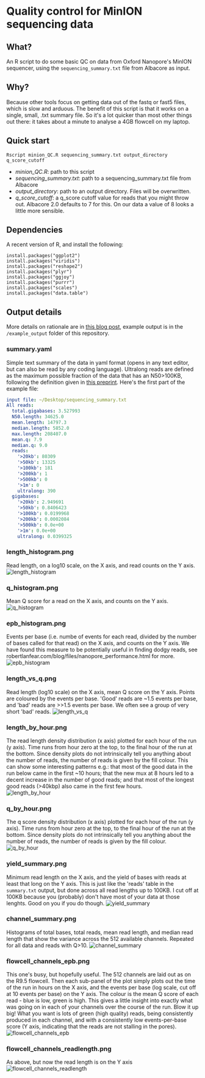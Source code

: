 # Quality control for MinION sequencing data

## What?

An R script to do some basic QC on data from Oxford Nanopore's MinION sequencer, using the `sequencing_summary.txt` file from Albacore as input.

## Why?

Because other tools focus on getting data out of the fastq or fast5 files, which is slow and arduous. The benefit of this script is that it works on a single, small, .txt summary file. So it's a lot quicker than most other things out there: it takes about a minute to analyse a 4GB flowcell on my laptop. 

## Quick start

```
Rscript minion_QC.R sequencing_summary.txt output_directory q_score_cutoff
```

* *minion_QC.R*: path to this script
* *sequencing_summary.txt*: path to a sequencing_summary.txt file from Albacore
* *output_directory*: path to an output directory. Files will be overwritten.
* *q_score_cutoff*: a q_score cutoff value for reads that you might throw out. Albacore 2.0 defaults to 7 for this. On our data a value of 8 looks a little more sensible.

## Dependencies
A recent version of R, and install the following:

```
install.packages("ggplot2")
install.packages("viridis")
install.packages("reshape2")
install.packages("plyr")
install.packages("ggjoy")
install.packages("purrr")
install.packages("scales")
install.packages("data.table")
```

## Output details
More details on rationale are in [this blog post](robertlanfear.com/blog/files/nanopore_performance.html), example output is in the `/example_output` folder of this repository.

### summary.yaml

Simple text summary of the data in yaml format (opens in any text editor, but can also be read by any coding language). Ultralong reads are defined as the maximum possible fraction of the data that has an N50>100KB, following the definition given in [this preprint](biorxiv.org/content/early/2017/04/20/128835). Here's the first part of the example file:

```yaml
input file: ~/Desktop/sequencing_summary.txt
All reads:
  total.gigabases: 3.527993
  N50.length: 34625.0
  mean.length: 14797.3
  median.length: 5852.0
  max.length: 208407.0
  mean.q: 7.9
  median.q: 9.0
  reads:
    '>20kb': 80309
    '>50kb': 13325
    '>100kb': 181
    '>200kb': 1
    '>500kb': 0
    '>1m': 0
    ultralong: 390
  gigabases:
    '>20kb': 2.949691
    '>50kb': 0.8406423
    '>100kb': 0.0199968
    '>200kb': 0.0002084
    '>500kb': 0.0e+00
    '>1m': 0.0e+00
    ultralong: 0.0399325
```

### length_histogram.png
Read length, on a log10 scale, on the X axis, and read counts on the Y axis.
![length_histogram](example_output/length_histogram.png)

### q_histogram.png
Mean Q score for a read on the X axis, and counts on the Y axis. 
![q_histogram](example_output/q_histogram.png)

### epb_histogram.png
Events per base (i.e. numbe of events for each read, divided by the number of bases called for that read) on the X axis, and counts on the Y axis. We have found this measure to be potentially useful in finding dodgy reads, see robertlanfear.com/blog/files/nanopore_performance.html for more.
![epb_histogram](example_output/epb_histogram.png)

### length_vs_q.png
Read length (log10 scale) on the X axis, mean Q score on the Y axis. Points are coloured by the events per base. 'Good' reads are ~1.5 events per base, and 'bad' reads are >>1.5 events per base. We often see a group of very short 'bad' reads.
![length_vs_q](example_output/length_vs_q.png)

### length_by_hour.png
The read length density distribution (x axis) plotted for each hour of the run (y axis). Time runs from hour zero at the top, to the final hour of the run at the bottom. Since density plots do not intrinsically tell you anything about the number of reads, the number of reads is given by the fill colour. This can show some interesting patterns e.g.: that most of the good data in the run below came in the first ~10 hours; that the new mux at 8 hours led to a decent increase in the number of good reads; and that most of the longest good reads (>40kbp) also came in the first few hours.  
![length_by_hour](example_output/length_by_hour.png)

### q_by_hour.png
The q score density distribution (x axis) plotted for each hour of the run (y axis). Time runs from hour zero at the top, to the final hour of the run at the bottom. Since density plots do not intrinsically tell you anything about the number of reads, the number of reads is given by the fill colour.   
![q_by_hour](example_output/q_by_hour.png)

### yield_summary.png
Minimum read length on the X axis, and the yield of bases with reads at least that long on the Y axis. This is just like the 'reads' table in the `summary.txt` output, but done across all read lengths up to 100KB. I cut off at 100KB because you (probably) don't have most of your data at those lenghts. Good on you if you do though.
![yield_summary](example_output/yield_summary.png)

### channel_summary.png
Histograms of total bases, total reads, mean read length, and median read length that show the variance across the 512 available channels. Repeated for all data and reads with Q>10.
![channel_summary](example_output/channel_summary.png)

### flowcell_channels_epb.png
This one's busy, but hopefully useful. The 512 channels are laid out as on the R9.5 flowcell. Then each sub-panel of the plot simply plots out the time of the run in hours on the X axis, and the events per base (log scale, cut off at 10 events per base) on the Y axis. The colour is the mean Q score of each read - blue is low, green is high. This gives a little insight into exactly what was going on in each of your channels over the course of the run. Blow it up big! What you want is lots of green (high quality) reads, being consistently produced in each channel, and with a consistently low events-per-base score (Y axis, indicating that the reads are not stalling in the pores).
![flowcell_channels_epb](example_output/flowcell_channels_epb.png)

### flowcell_channels_readlength.png
As above, but now the read length is on the Y axis
![flowcell_channels_readlength](example_output/flowcell_channels_readlength.png)
